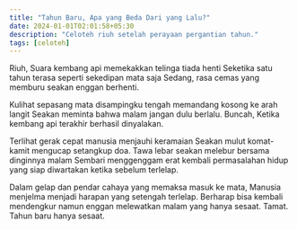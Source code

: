 ```yaml
---
title: "Tahun Baru, Apa yang Beda Dari yang Lalu?"
date: 2024-01-01T02:01:58+05:30
description: "Celoteh riuh setelah perayaan pergantian tahun."
tags: [celoteh]
---
```


Riuh,
Suara kembang api memekakkan telinga tiada henti
Seketika satu tahun terasa seperti sekedipan mata saja
Sedang, rasa cemas yang memburu seakan enggan berhenti.

Kulihat sepasang mata disampingku tengah memandang kosong ke arah langit
Seakan meminta bahwa malam jangan dulu berlalu.
Buncah,
Ketika kembang api terakhir berhasil dinyalakan.

Terlihat gerak cepat manusia menjauhi keramaian
Seakan mulut komat-kamit mengucap setangkup doa.
Tawa lebar seakan melebur bersama dinginnya malam
Sembari menggenggam erat kembali permasalahan hidup yang siap diwartakan ketika sebelum terlelap.

Dalam gelap dan pendar cahaya yang memaksa masuk ke mata,
Manusia menjelma menjadi harapan yang setengah terlelap.
Berharap bisa kembali mendengkur namun enggan melewatkan malam yang hanya sesaat.
Tamat. Tahun baru hanya sesaat.
